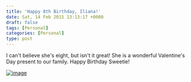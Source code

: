 ```yaml
---
title: 'Happy 8th Birthday, Iliana!'
date: Sat, 14 Feb 2015 13:13:17 +0000
draft: false
tags: [Personal]
categories: [Personal]
type: post
---
```


I can't believe she's eight, but isn't it great! She is a wonderful Valentine's Day present to our family. Happy Birthday Sweetie!

[![image](https://zeusville.files.wordpress.com/2015/02/image.jpg?w=660)](https://zeusville.files.wordpress.com/2015/02/image.jpg)